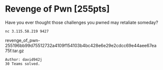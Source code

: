 # Revenge of Pwn [255pts]

Have you ever thought those challenges you pwned may retaliate someday?

`nc 3.115.58.219 9427`

revenge_of_pwn-255196bb99d75512732a4109f154103b4bc428e6e29e2cdcc69e44aee67ea75f.tar.gz

```
Author: david942j
30 Teams solved.
```
